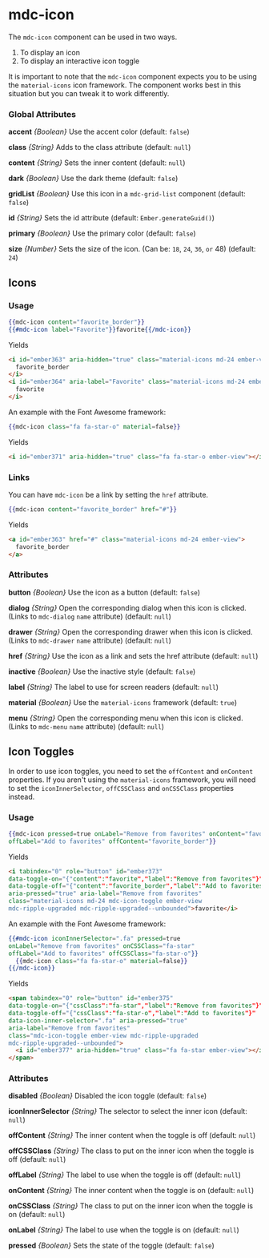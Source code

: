 # mdc-icon

The `mdc-icon` component can be used in two ways.

1. To display an icon
2. To display an interactive icon toggle

It is important to note that the `mdc-icon` component expects you to be
using the `material-icons` icon framework. The component works best
in this situation but you can tweak it to work differently.

### Global Attributes

**accent** *{Boolean}* Use the accent color (default: `false`)

**class** *{String}* Adds to the class attribute (default: `null`)

**content** *{String}* Sets the inner content (default: `null`)

**dark** *{Boolean}* Use the dark theme (default: `false`)

**gridList** *{Boolean}* Use this icon in a `mdc-grid-list` component (default: `false`)

**id** *{String}* Sets the id attribute (default: `Ember.generateGuid()`)

**primary** *{Boolean}* Use the primary color (default: `false`)

**size** *{Number}* Sets the size of the icon. (Can be: `18`, `24`, `36`, `or` 48) (default: `24`)

## Icons

### Usage

```hbs
{{mdc-icon content="favorite_border"}}
{{#mdc-icon label="Favorite"}}favorite{{/mdc-icon}}
```

Yields

```html
<i id="ember363" aria-hidden="true" class="material-icons md-24 ember-view">
  favorite_border
</i>
<i id="ember364" aria-label="Favorite" class="material-icons md-24 ember-view">
  favorite
</i>
```

An example with the Font Awesome framework:

```hbs
{{mdc-icon class="fa fa-star-o" material=false}}
```

Yields

```html
<i id="ember371" aria-hidden="true" class="fa fa-star-o ember-view"></i>
```

### Links

You can have `mdc-icon` be a link by setting the `href` attribute.

```hbs
{{mdc-icon content="favorite_border" href="#"}}
```

Yields

```html
<a id="ember363" href="#" class="material-icons md-24 ember-view">
  favorite_border
</a>
```

### Attributes

**button** *{Boolean}* Use the icon as a button (default: `false`)

**dialog** *{String}* Open the corresponding dialog when this icon is clicked. (Links to `mdc-dialog` `name` attribute) (default: `null`)

**drawer** *{String}* Open the corresponding drawer when this icon is clicked. (Links to `mdc-drawer` `name` attribute) (default: `null`)

**href** *{String}* Use the icon as a link and sets the href attribute (default: `null`)

**inactive** *{Boolean}* Use the inactive style (default: `false`)

**label** *{String}* The label to use for screen readers (default: `null`)

**material** *{Boolean}* Use the `material-icons` framework (default: `true`)

**menu** *{String}* Open the corresponding menu when this icon is clicked. (Links to `mdc-menu` `name` attribute) (default: `null`)

## Icon Toggles

In order to use icon toggles, you need to set the `offContent` and `onContent`
properties. If you aren't using the `material-icons` framework, you will need
to set the `iconInnerSelector`, `offCSSClass` and `onCSSClass` properties instead.

### Usage

```hbs
{{mdc-icon pressed=true onLabel="Remove from favorites" onContent="favorite"
offLabel="Add to favorites" offContent="favorite_border"}}
```

Yields

```html
<i tabindex="0" role="button" id="ember373"
data-toggle-on="{"content":"favorite","label":"Remove from favorites"}"
data-toggle-off="{"content":"favorite_border","label":"Add to favorites"}"
aria-pressed="true" aria-label="Remove from favorites"
class="material-icons md-24 mdc-icon-toggle ember-view
mdc-ripple-upgraded mdc-ripple-upgraded--unbounded">favorite</i>
```

An example with the Font Awesome framework:

```hbs
{{#mdc-icon iconInnerSelector=".fa" pressed=true
onLabel="Remove from favorites" onCSSClass="fa-star"
offLabel="Add to favorites" offCSSClass="fa-star-o"}}
  {{mdc-icon class="fa fa-star-o" material=false}}
{{/mdc-icon}}
```

Yields

```html
<span tabindex="0" role="button" id="ember375"
data-toggle-on="{"cssClass":"fa-star","label":"Remove from favorites"}"
data-toggle-off="{"cssClass":"fa-star-o","label":"Add to favorites"}"
data-icon-inner-selector=".fa" aria-pressed="true"
aria-label="Remove from favorites"
class="mdc-icon-toggle ember-view mdc-ripple-upgraded
mdc-ripple-upgraded--unbounded">
  <i id="ember377" aria-hidden="true" class="fa fa-star ember-view"></i>
</span>
```

### Attributes

**disabled** *{Boolean}* Disabled the icon toggle (default: `false`)

**iconInnerSelector** *{String}* The selector to select the inner icon (default: `null`)

**offContent** *{String}* The inner content when the toggle is off (default: `null`)

**offCSSClass** *{String}* The class to put on the inner icon when the toggle is off (default: `null`)

**offLabel** *{String}* The label to use when the toggle is off (default: `null`)

**onContent** *{String}* The inner content when the toggle is on (default: `null`)

**onCSSClass** *{String}* The class to put on the inner icon when the toggle is on (default: `null`)

**onLabel** *{String}* The label to use when the toggle is on (default: `null`)

**pressed** *{Boolean}* Sets the state of the toggle (default: `false`)
